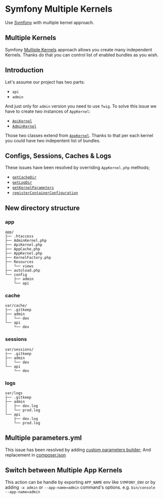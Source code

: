 Symfony Multiple Kernels
========================

Use [Symfony](http://symfony.com/doc/current/index.html) with multiple kernel approach.

## Multiple Kernels

Symfony [Multiple Kernels](http://symfony.com/doc/current/configuration/multiple_kernels.html) approach allows you create many independent Kernels. Thanks do that you can control list of enabled bundles as you wish.
   
## Introduction

Let's assume our project has two parts:

 - `api`
 - `admin`

And just only for `admin` version you need to use `Twig`. To solve this issue we have to create two instances of `AppKernel`:

- [`ApiKernel`](app/ApiKernel.php)
- [`AdminKernel`](app/AdminKernel.php)

Those two classes extend from [`AppKernel`](app/AppKernel.php). Thanks to that per each kernel you could have two indepentent list of bundles.
    
## Configs, Sessions, Caches & Logs

These issues have been resolved by overriding `AppKernel.php` methods;

 - [`getCacheDir`](app/AppKernel.php#L42)
 - [`getLogDir`](app/AppKernel.php#L47)
 - [`getKernelParameters`](app/AppKernel.php#L52)
 - [`registerContainerConfiguration`](app/AppKernel.php#L62)
 

## New directory structure 

### app
```
app/
├── .htaccess
├── AdminKernel.php
├── ApiKernel.php
├── AppCache.php
├── AppKernel.php
├── KernelFactory.php
├── Resources
│   └── views
├── autoload.php
└── config
    ├── admin
    └── api

```

### cache
```
var/cache/
├── .gitkeep
├── admin
│   └── dev
└── api
    └── dev
```

### sessions

```
var/sessions/
├── .gitkeep
├── admin
│   └── dev
└── api
    └── dev
```

### logs

```
var/logs
├── .gitkeep
├── admin
│   ├── dev.log
│   └── prod.log
└── api
    ├── dev.log
    └── prod.log
```

## Multiple parameters.yml 

This issue has been resolved by adding [custom parameters builder](src/MultipleKernels/Composer/ScriptHandler.php);
And replacement in [composer.json](composer.json#L45)

## Switch between Multiple App Kernels

This action can be handle by exporting `APP_NAME` env like `SYMFONY_ENV` or by adding `-a admin` or `--app-name=admin` command's options. e.g. `bin/console --app-name=admin`

